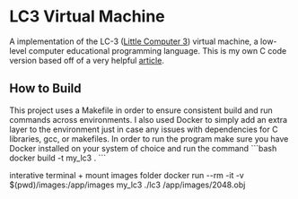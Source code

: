 <h1>LC3 Virtual Machine </h1>
A implementation of the LC-3 (<a href="https://en.wikipedia.org/wiki/Little_Computer_3">Little Computer 3</a>) virtual machine, a low-level computer educational programming language. This is my own C code version based off of a very helpful <a href="https://www.jmeiners.com/lc3-vm/#lc-3-architecture"> article</a>.

<!-- ![alt text](lc3-ref-card.png) -->

<h2> How to Build </h2>
This project uses a Makefile in order to ensure consistent build and run commands across environments. I also used Docker to simply add an extra layer to the environment just in case any issues with dependencies for C libraries, gcc, or makefiles. In order to run the program make sure you have Docker installed on your system of choice and run the command
```bash
docker build -t my_lc3 .
```


interative terminal + mount images folder
docker run --rm -it -v $(pwd)/images:/app/images my_lc3 ./lc3 /app/images/2048.obj